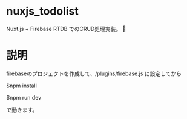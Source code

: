 # nuxjs_todolist

Nuxt.js + Firebase RTDB でのCRUD処理実装。

# 説明
firebaseのプロジェクトを作成して、/plugins/firebase.js に設定してから

$npm install

$npm run dev

で動きます。